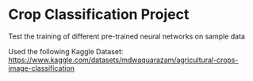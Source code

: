 # Crop Classification Project 
Test the training of different pre-trained neural networks on sample data

Used the following Kaggle Dataset: https://www.kaggle.com/datasets/mdwaquarazam/agricultural-crops-image-classification
